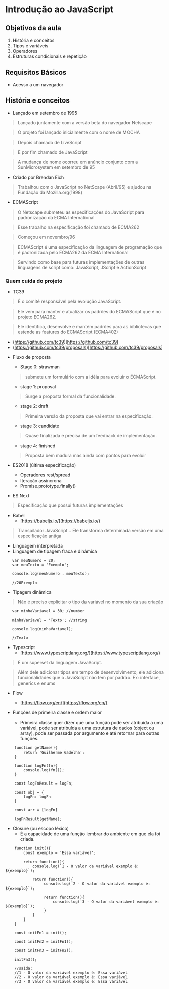 # Introdução ao JavaScript

## Objetivos da aula
 1. História e conceitos
 2. Tipos e variáveis
 3. Operadores
 4. Estruturas condicionais e repetição

## Requisitos Básicos
 - Acesso a um navegador

## História e conceitos
 - Lançado em setembro de 1995
 >Lançado juntamente com a versão beta do navegador Netscape

 >O projeto foi lançado inicialmente com o nome de MOCHA

 >Depois chamado de LiveScript

 >E por fim chamado de JavaScript

 >A mudança de nome ocorreu em anúncio conjunto com a SunMicrosystem em setembro de 95

 - Criado por Brendan Eich
 >Trabalhou com o JavaScript no NetScape (Abril/95) e ajudou na Fundação da Mozilla.org(1998)

 - ECMAScript
 >O Netscape submeteu as especificações do JavaScript para padronização da ECMA International

 >Esse trabalho na especificação foi chamado de ECMA262

 >Começou em novembro/96

 >ECMAScript é uma especificação da linguagem de programação que é padronizada pelo ECMA262 da ECMA International

 >Servindo como base para futuras implementações de outras linguagens de script como: JavaScript, JScript e ActionScript

### Quem cuida do projeto
 - TC39
 >É o comitê responsável pela evolução JavaScript.

 >Ele vem para manter e atualizar os padrões do ECMAScript que é no projeto ECMA262.

 >Ele identifica, desenvolve e mantém padrões para as bibliotecas que estende as features do ECMAScript (ECMA402)

 - (https://github.com/tc39)[https://github.com/tc39] 
 - (https://github.com/tc39/proposals)[https://github.com/tc39/proposals]

 * Fluxo de proposta
   - Stage 0: strawman
   >submete um formulário com a idéia para evoluir o ECMAScript.

   - stage 1: proposal
   >Surge a proposta formal da funcionalidade.

   - stage 2: draft
   >Primeira versão da proposta que vai entrar na especificação.

   - stage 3: candidate
   >Quase finalizada e precisa de um feedback de implementação.

   - stage 4: finished
   >Proposta bem madura mas ainda com pontos para evoluir

 * ES2018 (última especificação)
   - Operadores rest/spread
   - Iteração assíncrona
   - Promise.prototype.finally()

 * ES.Next
 >Especificação que possui futuras implementações

 * Babel
   - [https://babeljs.io/](https://babeljs.io/)
 >Transpilador JavaScript... Ele transforma determinada versão em uma especificação antiga

 * Linguagem interpretada
 * Linguagem de tipagem fraca e dinâmica
 ``` 
    var meuNumero = 20;
    var meuTexto = 'Exemplo';

    console.log(meuNumero . meuTexto);

    //20Exemplo
 ```
 * Tipagem dinâmica
 >Não é preciso explicitar o tipo da variável no momento da sua criação
 ```
    var minhaVariavel = 30; //number

    minhaVariavel = 'Texto'; //string

    console.log(minhaVariavel);

    //Texto
 ```

 * Typescript
   - [https://www.typescriptlang.org/](https://www.typescriptlang.org/)
 >É um superset da linguagem JavaScript.

 >Além dele adicionar tipos em tempo de desenvolvimento, ele adiciona funcionalidades que o JavaScript não tem por padrão. Ex: interface, generics e enums

 * Flow
   - [https://flow.org/en/](https://flow.org/en/)

 * Funções de primeira classe e ordem maior
   - Primeira classe quer dizer que uma função pode ser atribuida a uma variável, pode ser atribuída a uma estrutura de dados (object ou array), pode ser passada por argumento e até retornar para outras funções.

```
    function getName(){
        return 'Guilherme Gadelha';
    }

    function logFn(fn){
        console.log(fn());
    }

    const logFnResult = logFn;

    const obj = {
        logFn: logFn
    }

    const arr = [logFn]

    logFnResult(getName);
```

 * Closure (ou escopo léxico)
   - É a capacidade de uma função lembrar do ambiente em que ela foi criada.

```
    function init(){
        const exemplo = 'Essa variável';

        return function(){
            console.log(`1 - O valor da variável exemplo é: ${exemplo}`);

            return function(){
                 console.log(`2 - O valor da variável exemplo é: ${exemplo}`);

                 return function(){
                     console.log(`3 - O valor da variável exemplo é: ${exemplo}`);
                 }
            }
        }
    }

    const initFn1 = init();

    const initFn2 = initFn1();

    const initFn3 = initFn2();

    initFn3();

    //saída:
    //1 - O valor da variável exemplo é: Essa variável
    //2 - O valor da variável exemplo é: Essa variável
    //3 - O valor da variável exemplo é: Essa variável
```

